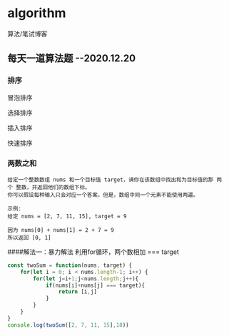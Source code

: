 # algorithm
算法/笔试博客
## 每天一道算法题 --2020.12.20
### 排序
冒泡排序

选择排序

插入排序

快速排序

### 两数之和
    给定一个整数数组 nums 和一个目标值 target，请你在该数组中找出和为目标值的那 两个 整数，并返回他们的数组下标。
    你可以假设每种输入只会对应一个答案。但是，数组中同一个元素不能使用两遍。

    示例:
    给定 nums = [2, 7, 11, 15], target = 9

    因为 nums[0] + nums[1] = 2 + 7 = 9
    所以返回 [0, 1]

####解法一：暴力解法
利用for循环，两个数相加 === target
```js
const twoSum = function(nums, target) {
    for(let i = 0; i < nums.length-1; i++) {
        for(let j=i+1;j<nums.length;j++){
            if(nums[i]+nums[j] === target){
                return [i,j]
            }
        }
    }
}
console.log(twoSum([2, 7, 11, 15],18))
```
